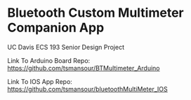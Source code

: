 # Bluetooth Custom Multimeter Companion App
UC Davis ECS 193 Senior Design Project

Link To Arduino Board Repo: https://github.com/tsmansour/BTMultimeter_Arduino

Link To IOS App Repo: https://github.com/tsmansour/bluetoothMultiMeter_IOS
